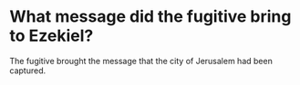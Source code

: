 # What message did the fugitive bring to Ezekiel?

The fugitive brought the message that the city of Jerusalem had been captured.
